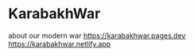 # KarabakhWar
about our modern war
https://karabakhwar.pages.dev <br>
https://karabakhwar.netlify.app
